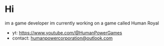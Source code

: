 # Hi
im a game developer
im currently working on a game called Human Royal

- yt: https://www.youtube.com/@HumanPowerGames
- contact: humanpowercorporation@outlook.com
